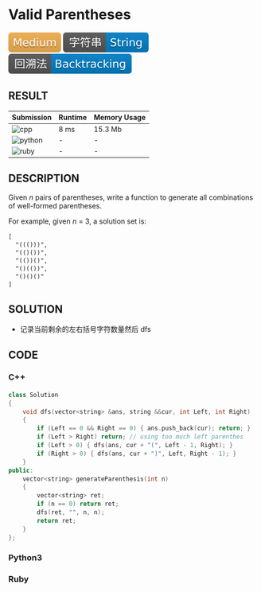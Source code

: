 # Valid Parentheses

![Medium](../../materials/-Medium-f0ad4e.svg) ![String](../../materials/字符串-String-007ec6.svg) ![Backtracking](../../materials/回溯法-Backtracking-007ec6.svg)

## RESULT

| Submission                                                        | Runtime | Memory Usage |
| ----------------------------------------------------------------- | ------- | ------------ |
| ![cpp](https://img.shields.io/badge/leetcode022-cpp-f34b7d.svg)   | 8 ms    | 15.3 Mb      |
| ![python](https://img.shields.io/badge/leetcode022-py-3572A5.svg) | -       | -            |
| ![ruby](https://img.shields.io/badge/leetcode022-rb-701516.svg)   | -       | -            |

## DESCRIPTION

Given *n* pairs of parentheses, write a function to generate all combinations of well-formed parentheses.

For example, given *n* = 3, a solution set is:

```plain
[
  "((()))",
  "(()())",
  "(())()",
  "()(())",
  "()()()"
]
```

## SOLUTION

* 记录当前剩余的左右括号字符数量然后 dfs

## CODE

### C++

```cpp
class Solution
{
    void dfs(vector<string> &ans, string &&cur, int Left, int Right)
    {
        if (Left == 0 && Right == 0) { ans.push_back(cur); return; }
        if (Left > Right) return; // using too much left parenthes
        if (Left > 0) { dfs(ans, cur + "(", Left - 1, Right); }
        if (Right > 0) { dfs(ans, cur + ")", Left, Right - 1); }
    }
public:
    vector<string> generateParenthesis(int n)
    {
        vector<string> ret;
        if (n == 0) return ret;
        dfs(ret, "", n, n);
        return ret;
    }
};
```

### Python3

### Ruby
